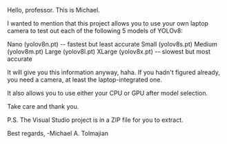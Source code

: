 Hello, professor. This is Michael.

I wanted to mention that this project allows you to use your own laptop camera to test out each of the following 5 models of YOLOv8:

Nano (yolov8n.pt) -- fastest but least accurate
Small (yolov8s.pt)
Medium (yolov8m.pt)
Large (yolov8l.pt)
XLarge (yolov8x.pt) -- slowest but most accurate

It will give you this information anyway, haha.
If you hadn't figured already, you need a camera, at least the laptop-integrated one.

It also allows you to use either your CPU or GPU after model selection.

Take care and thank you.

P.S. The Visual Studio project is in a ZIP file for you to extract. 

Best regards,
-Michael A. Tolmajian

